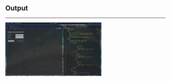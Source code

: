 ## Output
---------

<img src="Screenshots/Output-1.png" width="60%" height="40%" text-align="center"/>